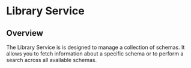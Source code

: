 # Library Service

## Overview

The Library Service is is designed to manage a collection of schemas. It allows you to fetch information about a specific schema or to perform a search across all available schemas.
